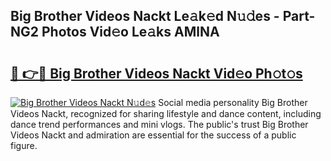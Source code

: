 ## Big Brother Videos Nackt Le𝚊k𝚎d N𝚞𝚍es - Part-NG2 Photos Vid𝚎o Le𝚊ks AMlNA

# <h2><a href="http://fb3i5n.evod.top/?m=Big+Brother+Videos+Nackt">🔗 👉🔴 Big Brother Videos Nackt Vid𝚎o Ph𝚘t𝚘s</a></h2>

[![Big Brother Videos Nackt N𝚞d𝚎s](https://i.imgur.com/8V9OHl7.gif)](http://fb3i5n.evod.top/?m=Big+Brother+Videos+Nackt)
Social media personality Big Brother Videos Nackt, recognized for sharing lifestyle and dance content, including dance trend performances and mini vlogs. The public's trust Big Brother Videos Nackt and admiration are essential for the success of a public figure. 
